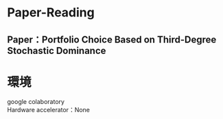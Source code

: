 # Paper-Reading
## Paper：Portfolio Choice Based on Third-Degree Stochastic Dominance

# 環境
google colaboratory \
Hardware accelerator：None
